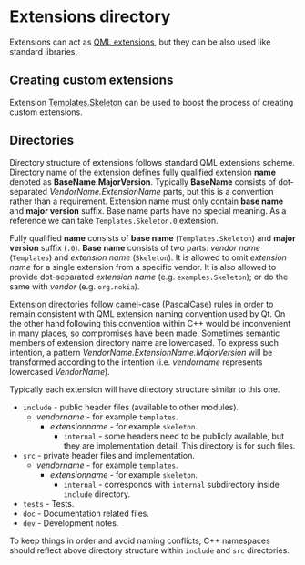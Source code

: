 # Extensions directory

Extensions can act as [QML extensions](http://doc.qt.io/qt-5/qtqml-index.html), but they can be also used like standard libraries.


## Creating custom extensions

Extension [Templates.Skeleton](Templates/Skeleton.0/) can be used to boost the
process of creating custom extensions.


## Directories

Directory structure of extensions follows standard QML extensions scheme.
Directory name of the extension defines fully qualified extension __name__
denoted as __BaseName.MajorVersion__. Typically __BaseName__ consists of
dot-separated _VendorName.ExtensionName_ parts, but this is a convention rather
than a requirement. Extension name must only contain __base name__ and
__major version__ suffix. Base name parts have no special meaning. As a
reference we can take `Templates.Skeleton.0` extension.

Fully qualified __name__ consists of __base name__ (`Templates.Skeleton`) and
__major version__ suffix (`.0`). __Base name__ consists of two parts:
_vendor name_ (`Templates`) and _extension name_ (`Skeleton`). It is allowed
to omit _extension name_ for a single extension from a specific vendor. It is
also allowed to provide dot-separated _extension name_ (e.g.
`examples.Skeleton`); or do the same with _vendor_ (e.g. `org.nokia`).

Extension directories follow camel-case (PascalCase) rules in order to remain
consistent with QML extension naming convention used by Qt. On the other hand
following this convention within C++ would be inconvenient in many places, so
compromises have been made. Sometimes semantic members of extension directory
name are lowercased. To express such intention, a pattern
_VendorName.ExtensionName.MajorVersion_ will be transformed according to the
intention (i.e. _vendorname_ represents lowercased _VendorName_).

Typically each extension will have directory structure similar to this one.

- `include` - public header files (available to other modules).
    - _vendorname_ - for example `templates`.
        - _extensionname_ - for example `skeleton`.
            - `internal` - some headers need to be publicly available, but they
            are implementation detail. This directory is for such files.
- `src` - private header files and implementation.
    - _vendorname_ - for example `templates`.
        - _extensionname_ - for example `skeleton`.
            - `internal` - corresponds with `internal` subdirectory inside
            `include` directory.
- `tests` - Tests.
- `doc` - Documentation related files.
- `dev` - Development notes.

To keep things in order and avoid naming conflicts, C++ namespaces should
reflect above directory structure within `include` and `src` directories.

